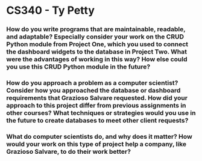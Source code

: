 # CS340 - Ty Petty
<h3>How do you write programs that are maintainable, readable, and adaptable? Especially consider your work on the CRUD Python module from Project One, which you used to connect the dashboard widgets to the database in Project Two. What were the advantages of working in this way? How else could you use this CRUD Python module in the future?</h3>
<h3>How do you approach a problem as a computer scientist? Consider how you approached the database or dashboard requirements that Grazioso Salvare requested. How did your approach to this project differ from previous assignments in other courses? What techniques or strategies would you use in the future to create databases to meet other client requests?</h3>
<h3>What do computer scientists do, and why does it matter? How would your work on this type of project help a company, like Grazioso Salvare, to do their work better?</h3>
